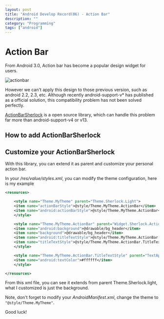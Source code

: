 ```yaml
---
layout: post
title: "Android Develop Record(06) - Action Bar"
description: ""
category: "Programming"
tags: ["android"]
---
```


# Action Bar

From Android 3.0, Action bar has become a popular design widget for users.

![actionbar](http://developer.android.com/images/ui/actionbar@2x.png)

However we can't apply this design to those previous version, such as android 2.2, 2.3, etc. Although recently android-support-v* has published as a official solution, this compatibility problem has not been solved perfectly.

[ActionBarSherlock](http://actionbarsherlock.com/) is a open source library, which can handle this problem far more than android-support-v4 or v13.

## How to add ActionBarSherlock



## Customize your ActionBarSherlock

With this library, you can extend it as parent and customize your personal action bar.

In your */res/value/styles.xml*, you can modify the theme configuration, here is my example

``` xml
<resources>

    <style name="Theme.MyTheme" parent="Theme.Sherlock.Light">
	<item name="actionBarStyle">@style/Theme.MyTheme.ActionBar</item>
	<item name="android:actionBarStyle">@style/Theme.MyTheme.ActionBar</item>
    </style>

    <style name="Theme.MyTheme.ActionBar" parent="Widget.Sherlock.ActionBar">
	<item name="android:background">@drawable/bg_header</item>
	<item name="background">@drawable/bg_header</item>
	<item name="android:titleTextStyle">@style/Theme.MyTheme.ActionBar.TitleTextStyle</item>
	<item name="titleTextStyle">@style/Theme.MyTheme.ActionBar.TitleTextStyle</item>
    </style>

    <style name="Theme.MyTheme.ActionBar.TitleTextStyle" parent="TextAppearance.Sherlock.Widget.ActionBar.Title">
	<item name="android:textColor">#ffffff</item>
    </style>

</resources>
```

From this xml file, you can see it extends from parent Theme.Sherlock.light, what I customized is just the background.

Note, don't forget to modify your *AndroidManifest.xml*, change the theme to `"@style/Theme.MyTheme"`.

Good luck!


